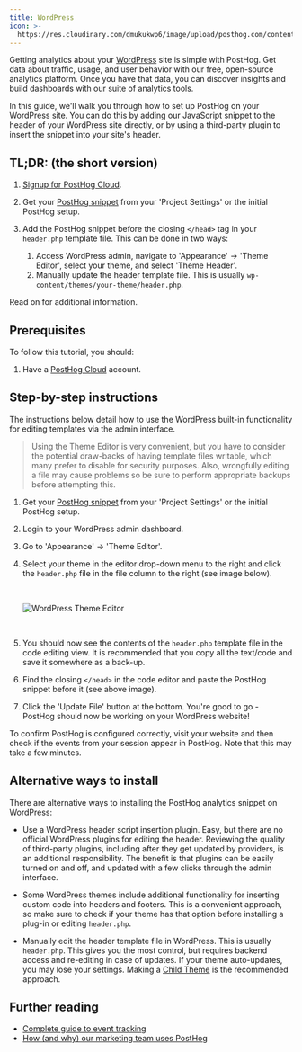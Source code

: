 ```yaml
---
title: WordPress
icon: >-
  https://res.cloudinary.com/dmukukwp6/image/upload/posthog.com/contents/images/docs/integrate/frameworks/wordpress.svg
---
```


Getting analytics about your [WordPress](https://www.wordpress.org/) site is simple with PostHog. Get data about traffic, usage, and user behavior with our free, open-source analytics platform. Once you have that data, you can discover insights and build dashboards with our suite of analytics tools.

In this guide, we'll walk you through how to set up PostHog on your WordPress site. You can do this by adding our JavaScript snippet to the header of your WordPress site directly, or by using a third-party plugin to insert the snippet into your site's header.

## TL;DR: (the short version)

1. [Signup for PostHog Cloud](https://app.posthog.com/signup).

2. Get your [PostHog snippet](/docs/integrate?tab=snippet) from your 'Project Settings' or the initial PostHog setup.

3. Add the PostHog snippet before the closing `</head>` tag in your `header.php` template file. This can be done in two ways:
    1. Access WordPress admin, navigate to 'Appearance' -> 'Theme Editor', select your theme, and select 'Theme Header'.
    2. Manually update the header template file. This is usually `wp-content/themes/your-theme/header.php`.

Read on for additional information.

## Prerequisites

To follow this tutorial, you should:

1. Have a [PostHog Cloud](https://app.posthog.com/signup) account.

## Step-by-step instructions

The instructions below detail how to use the WordPress built-in functionality for editing templates via the admin interface.

> Using the Theme Editor is very convenient, but you have to consider the potential draw-backs of having template files writable, which many prefer to disable for security purposes. Also, wrongfully editing a file may cause problems so be sure to perform appropriate backups before attempting this.

1. Get your [PostHog snippet](/docs/integrate) from your 'Project Settings' or the initial PostHog setup.
2. Login to your WordPress admin dashboard.
3. Go to 'Appearance' -> 'Theme Editor'.
4. Select your theme in the editor drop-down menu to the right and click the `header.php` file in the file column to the right (see image below).

    <br />
    
    ![WordPress Theme Editor](https://res.cloudinary.com/dmukukwp6/image/upload/v1710055416/posthog.com/contents/images/tutorials/wordpress/wordpress-header-edit.png)
    
    <br />
5. You should now see the contents of the `header.php` template file in the code editing view. It is recommended that you copy all the text/code and save it somewhere as a back-up.
6. Find the closing `</head>` in the code editor and paste the PostHog snippet before it (see above image).
7. Click the 'Update File' button at the bottom. You're good to go - PostHog should now be working on your WordPress website!

To confirm PostHog is configured correctly, visit your website and then check if the events from your session appear in PostHog. Note that this may take a few minutes.

## Alternative ways to install

There are alternative ways to installing the PostHog analytics snippet on WordPress:

* Use a WordPress header script insertion plugin. Easy, but there are no official WordPress plugins for editing the header. Reviewing the quality of third-party plugins, including after they get updated by providers, is an additional responsibility. The benefit is that plugins can be easily turned on and off, and updated with a few clicks through the admin interface. 

* Some WordPress themes include additional functionality for inserting custom code into headers and footers. This is a convenient approach, so make sure to check if your theme has that option before installing a plug-in or editing `header.php`.

* Manually edit the header template file in WordPress. This is usually `header.php`. This gives you the most control, but requires backend access and re-editing in case of updates. If your theme auto-updates, you may lose your settings. Making a [Child Theme](https://developer.wordpress.org/themes/advanced-topics/child-themes/) is the recommended approach.

## Further reading
- [Complete guide to event tracking](/tutorials/event-tracking-guide)
- [How (and why) our marketing team uses PostHog](/blog/posthog-marketing)
